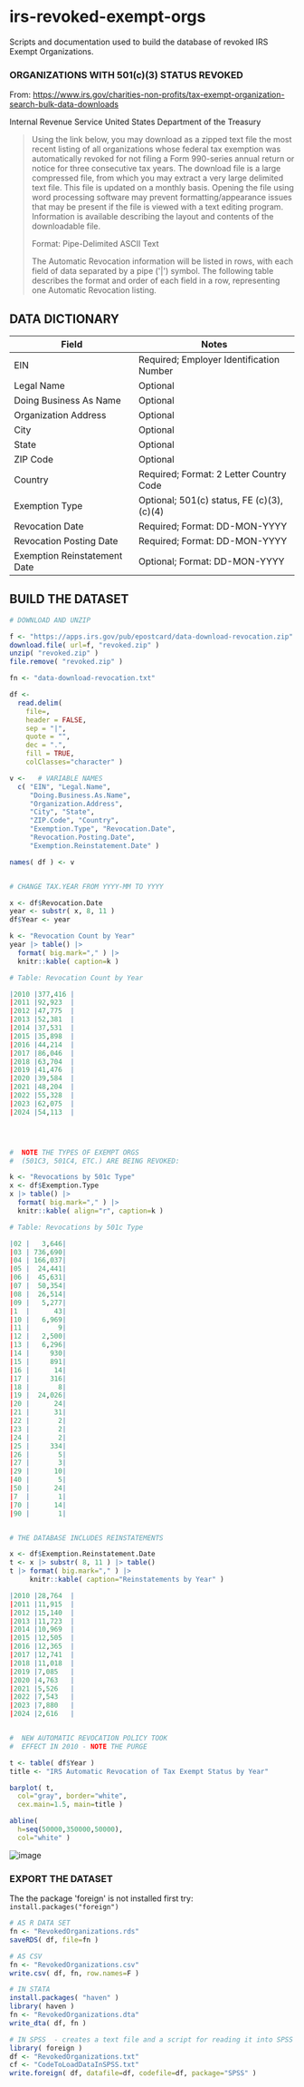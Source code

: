# irs-revoked-exempt-orgs

Scripts and documentation used to build the database of revoked IRS Exempt Organizations.



### ORGANIZATIONS WITH 501(c)(3) STATUS REVOKED

From: https://www.irs.gov/charities-non-profits/tax-exempt-organization-search-bulk-data-downloads

Internal Revenue Service United States Department of the Treasury

>Using the link below, you may download as a zipped text file the most recent listing of all organizations whose federal tax exemption was automatically revoked for not filing a Form 990-series annual return or notice for three consecutive tax years. The download file is a large compressed file, from which you may extract a very large delimited text file. This file is updated on a monthly basis. Opening the file using word processing software may prevent formatting/appearance issues that may be present if the file is viewed with a text editing program. Information is available describing the layout and contents of the downloadable file.
>
>Format: Pipe-Delimited ASCII Text
>
>The Automatic Revocation information will be listed in rows, with each field of data separated by a pipe ('|') symbol. The following table describes the format and order of each field in a row, representing one Automatic Revocation listing.



## DATA DICTIONARY

Field	  | Notes
--------|------------------------------------------------------
EIN	        | Required; Employer Identification Number
Legal Name	| Optional
Doing Business As Name | 	Optional
Organization Address	 | Optional
City	| Optional
State | 	Optional
ZIP Code  |	Optional
Country	  | Required; Format: 2 Letter Country Code
Exemption Type	| Optional; 501(c) status, FE (c)(3), (c)(4)
Revocation Date  |	Required; Format: DD-MON-YYYY
Revocation Posting Date	  | Required; Format: DD-MON-YYYY
Exemption Reinstatement Date  |  	Optional; Format: DD-MON-YYYY





## BUILD THE DATASET


```R 
# DOWNLOAD AND UNZIP

f <- "https://apps.irs.gov/pub/epostcard/data-download-revocation.zip"
download.file( url=f, "revoked.zip" )
unzip( "revoked.zip" )
file.remove( "revoked.zip" )

fn <- "data-download-revocation.txt"

df <- 
  read.delim( 
    file=, 
    header = FALSE, 
    sep = "|", 
    quote = "",
    dec = ".", 
    fill = TRUE,  
    colClasses="character" )

v <-   # VARIABLE NAMES 
  c( "EIN", "Legal.Name", 
     "Doing.Business.As.Name", 
     "Organization.Address", 
     "City", "State", 
     "ZIP.Code", "Country", 
     "Exemption.Type", "Revocation.Date", 
     "Revocation.Posting.Date", 
     "Exemption.Reinstatement.Date" )

names( df ) <- v


# CHANGE TAX.YEAR FROM YYYY-MM TO YYYY

x <- df$Revocation.Date
year <- substr( x, 8, 11 )
df$Year <- year

k <- "Revocation Count by Year"
year |> table() |> 
  format( big.mark="," ) |> 
  knitr::kable( caption=k )

# Table: Revocation Count by Year

|2010 |377,416 |
|2011 |92,923  |
|2012 |47,775  |
|2013 |52,381  |
|2014 |37,531  |
|2015 |35,898  |
|2016 |44,214  |
|2017 |86,046  |
|2018 |63,704  |
|2019 |41,476  |
|2020 |39,584  |
|2021 |48,204  |
|2022 |55,328  |
|2023 |62,075  |
|2024 |54,113  |




#  NOTE THE TYPES OF EXEMPT ORGS 
#  (501C3, 501C4, ETC.) ARE BEING REVOKED:

k <- "Revocations by 501c Type"
x <- df$Exemption.Type 
x |> table() |> 
  format( big.mark="," ) |> 
  knitr::kable( align="r", caption=k )

# Table: Revocations by 501c Type

|02 |   3,646|
|03 | 736,690|
|04 | 166,037|
|05 |  24,441|
|06 |  45,631|
|07 |  50,354|
|08 |  26,514|
|09 |   5,277|
|1  |      43|
|10 |   6,969|
|11 |       9|
|12 |   2,500|
|13 |   6,296|
|14 |     930|
|15 |     891|
|16 |      14|
|17 |     316|
|18 |       8|
|19 |  24,026|
|20 |      24|
|21 |      31|
|22 |       2|
|23 |       2|
|24 |       2|
|25 |     334|
|26 |       5|
|27 |       3|
|29 |      10|
|40 |       5|
|50 |      24|
|7  |       1|
|70 |      14|
|90 |       1|


# THE DATABASE INCLUDES REINSTATEMENTS

x <- df$Exemption.Reinstatement.Date
t <- x |> substr( 8, 11 ) |> table() 
t |> format( big.mark="," ) |> 
     knitr::kable( caption="Reinstatements by Year" )

|2010 |28,764  |
|2011 |11,915  |
|2012 |15,140  |
|2013 |11,723  |
|2014 |10,969  |
|2015 |12,505  |
|2016 |12,365  |
|2017 |12,741  |
|2018 |11,018  |
|2019 |7,085   |
|2020 |4,763   |
|2021 |5,526   |
|2022 |7,543   |
|2023 |7,880   |
|2024 |2,616   |


#  NEW AUTOMATIC REVOCATION POLICY TOOK 
#  EFFECT IN 2010 - NOTE THE PURGE

t <- table( df$Year )
title <- "IRS Automatic Revocation of Tax Exempt Status by Year"

barplot( t, 
  col="gray", border="white", 
  cex.main=1.5, main=title )

abline( 
  h=seq(50000,350000,50000), 
  col="white" )
```

![image](https://github.com/user-attachments/assets/73298069-ef21-4cb6-8e8a-446a38a3d1fe)



### EXPORT THE DATASET

The the package 'foreign' is not installed first try:  `install.packages("foreign")`

```R
# AS R DATA SET
fn <- "RevokedOrganizations.rds"
saveRDS( df, file=fn )

# AS CSV
fn <- "RevokedOrganizations.csv"
write.csv( df, fn, row.names=F )

# IN STATA
install.packages( "haven" )
library( haven )
fn <- "RevokedOrganizations.dta"
write_dta( df, fn )

# IN SPSS  - creates a text file and a script for reading it into SPSS
library( foreign )
df <- "RevokedOrganizations.txt"
cf <- "CodeToLoadDataInSPSS.txt"
write.foreign( df, datafile=df, codefile=df, package="SPSS" )
```


